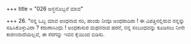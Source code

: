 +++
title = "026 ಅನ್ಧನೊಬ್ಬನೆ ಮಾವ"

+++
26. “ನನ್ನ ಒಬ್ಬ ಮಾವ ಅಂಧನಾದ ಸರಿ, ಪಾಂಡು ನೀವೂ ಅಂಧರಾದಿರಾ !  ಈ ವಿಪತ್ತಿನಲ್ಲಿರುವ ನನ್ನನ್ನು ಸಹಿಸಿಕೊಳ್ಳುವಿರಾ ? ಕರುಣಾಸಿಂಧು ! ಅಂಧಕಾಸುರ ಮಥನನಾದ ಹರನೆ, ನನ್ನ ಸಂಬಂಧವನ್ನು ಕೂಡಿಸಲು ನೀನೇ ಕಾರಣನಾದೆಯಲ್ಲವೆ, ಈ ಸೆರಗನ್ನು ಇವನ ಕೈಯಿಂದ  ಬಿಡಿಸು.